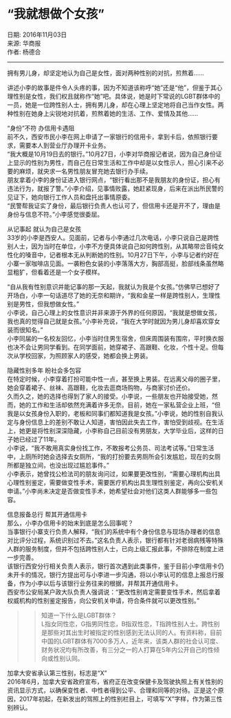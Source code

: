 # “我就想做个女孩” 

日期: 2016年11月03日  
来源: 华商报  
作者: 杨德合  

---

拥有男儿身，却坚定地认为自己是女性，面对两种性别的对抗，煎熬着…… 

讲述小李的故事是件令人头疼的事，因为不知道该称呼“她”还是“他”，但鉴于其心理性别是女性，我们权且就称作“她”吧。具体说，她是时下常说的LGBT群体中的一员，她是一位跨性别人士，拥有男儿身，却在心理上坚定地将自己当作女性。两种性别在她身上尖锐地对抗着，煎熬着她的生活、工作、爱情及其他…… 

“身份”不符 办信用卡遇阻  
前不久，西安市民小李在网上申请了一家银行的信用卡，拿到卡后，依照银行要求，需要本人到营业厅办理开卡业务。  
“我大概是10月19日去的银行。”10月27日，小李对华商报记者说，因为自己身份证上显示的性别为男性，而自己在日常生活和工作中却是以女性示人，担心引来不必要的麻烦，就央求一名男性朋友冒充她去银行办手续。  
朋友拿着小李的身份证进入银行网点，“银行看出那不是我朋友的身份证，担心有违法行为，就报了警。”小李介绍，见事情败露，她赶紧现身，后来在派出所民警的见证下，她向银行工作人员和盘托出事情原委。  
“民警帮我证实了身份，最后银行负责人也认可了，但信用卡还是开不了，理由是身份与信息不符。”小李感觉很委屈。  

从记事起 就认为自己是女孩  
33岁的小李是西安人。见面前，记者与小李通过几次电话，小李只说自己是跨性别人士，因为当时在单位，小李不方便具体说自己如何跨性别，从其略带岔音纯女性化的嗓音中，记者根本无从判断她的性别。10月27日下午，小李与记者约好在小寨一家咖啡店见面。一袭粉色女装的小李落落大方，胸部高挺，脸部线条虽然略显粗犷，但看着还是一个女子模样。  

“自从我有性别意识并能记事的那一天起，我就认为我是个女孩。”仿佛早已想好了开场白，小李一句话道尽了她的无奈和期许，“我和金星一样是跨性别人，生理性别是男性，但我想做女性。”  
小李说，自己心理上的女性意识并非来源于外界的任何原因，“我就是想做女孩，我也真的觉得自己就是女孩。”小李补充说，“我在大学时就因为男儿身却喜欢穿女装而很知名。”  
小李同届的一名校友回忆，小李当时住男生宿舍，但床周围装有围帘，平时换衣服也决不会让男同学看到。在同学面前，她穿裙子、高跟鞋、化妆，个性十足。但每次从学校回家，为照顾家人的感受，她都会换上男装。  

隐藏性别多年 盼社会多包容  
在特定时候，小李穿着打扮可能中性一点，甚至换上男装。在远离父母的圈子里，她会穿着裙子、丝袜、高跟鞋，化妆去逛商场购物，与商家讨价还价。  
久而久之，她的选择也得到了家人的接受。小李说，一些朋友也开始接受她，然而，她的工作和生活却依然充满着许多无奈。目前，她在一家私营企业上班，“但我是以女孩身份入职的，老板和同事们都知道我是女孩。”小李说，她的性别自我认定与身份信息上的差别不敢让人知道，害怕因此失去工作，害怕受到歧视。在生活上，她更是将性别深深隐藏，小李称自己目前没有男朋友，大学毕业后，这样的日子她已经过了11年。  
小李说，“我不敢用真实身份找工作，不敢报考公务员、司法考试等。”日常生活中，上厕所时她会选择去女厕所，“我的打扮要去男厕所会引发尴尬，现在的女厕所都是独立间，也没出现过尴尬事件。”  
小李表示，她曾找公检法司的朋友询问过，如果要更改性别，“需要心理机构出具心理性别鉴定，需要做变性手术，需要医疗机构出具生理性别鉴定，再向公安机关申请。”小李尚未决定是否做变性手术，她希望社会对他们这类人群能够多一些包容。  

信息报备总行 帮其开通信用卡  
那么，小李办信用卡的始末到底是怎么回事呢？  
当事银行小寨支行负责人解释，“我们的系统中有个身份信息与现场办理者的信息对比评分过程，系统识别过不去。”这名负责人表示，银行都有针对老弱病残等特殊人群的服务制度，但并不包括跨性别人士，已向上级汇报此事，不排除在制度上进一步完善。  
该银行西安分行相关负责人表示，银行首次遇到此类事件，鉴于目前小李信用卡仍未开卡的情况，银行方提出可与小李进一步沟通，将以小李认可的信息上报总行报备，作为小李以后与该银行业务往来的根据，并帮其开通信用卡。  
西安市公安局某户政大队负责人强调说：“更改性别肯定需要变性手术，然后拿着权威机构的性别鉴定报告，向公安机关申请，符合条件就可以更改性别。”  

>> 知道一下什么是LGBT群体？  
L指女同性恋，G指男同性恋，B指双性恋，T指跨性别人士。跨性别是那些对其出生时被指定的性别感到无法认同的人。有资料称，目前中国的LGBT群体有7000多万人，近年来，该类人群的社会认可度、财务状况均有所改善，有三分之一的人打算在5年内公开自己的性倾向或性别认同。  

加拿大安省承认第三性别，标志是“X”  
2016年6月，加拿大安省政府宣布，省府正在改变保健卡及驾驶执照上有关性别的资讯显示方式，以确保变性者、中性者得到公平、合理和同等的对待。正是这个原因，2017年初起，在新发出的驾照上的性别栏目上，可填写“X”字样，作为第三性别辨认。  